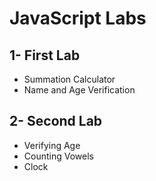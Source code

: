 # JavaScript Labs
## 1- First Lab
* Summation Calculator
* Name and Age Verification
## 2- Second Lab
* Verifying Age
* Counting Vowels
* Clock
